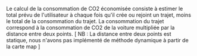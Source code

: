 Le calcul de la consommation de CO2 économisée consiste à estimer le total prévu de l'utilisateur à chaque fois qu'il crée ou rejoint un trajet, moins le total de la consommation du trajet. La consommation du trajet correspond à la consommation de CO2 de la voiture multipliée par la distance entre deux points.
[ NB : La distance entre deux points est statique, nous n'avons pas implémenté de méthode dynamique à partir de la carte map ]
